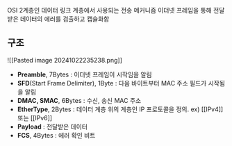 OSI 2계층인 데이터 링크 계층에서 사용되는 전송 메커니즘
이더넷 프레임을 통해 전달받은 데이터의 에러를 검출하고 캡슐화함
## 구조
![[Pasted image 20241022235238.png]]
- **Preamble**, 7Bytes : 이더넷 프레임이 시작임을 알림
- **SFD**(Start Frame Delimiter), 1Byte : 다음 바이트부터 MAC 주소 필드가 시작됨을 알림
- **DMAC, SMAC**, 6Bytes : 수신, 송신 MAC 주소
- **EtherType**, 2Bytes : 데이터 계층 위의 계층인 IP 프로토콜을 정의. ex) [[IPv4]] 또는 [[IPv6]]
- **Payload** : 전달받은 데이터
- **FCS**, 4Bytes : 에러 확인 비트